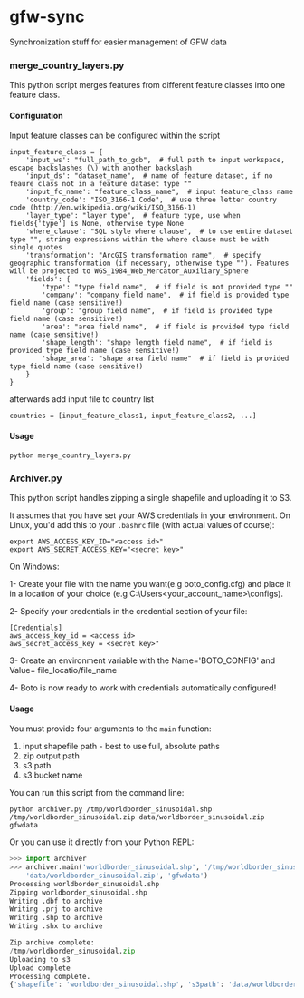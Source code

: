 gfw-sync
========

Synchronization stuff for easier management of GFW data

### merge_country_layers.py

This python script merges features from different feature classes into one feature class.

#### Configuration

Input feature classes can be configured within the script

```shell
input_feature_class = {
    'input_ws': "full_path_to_gdb",  # full path to input workspace, escape backslashes (\) with another backslash
    'input_ds': "dataset_name",  # name of feature dataset, if no feaure class not in a feature dataset type ""
    'input_fc_name': "feature_class_name",  # input feature_class name
    'country_code': "ISO_3166-1 Code",  # use three letter country code (http://en.wikipedia.org/wiki/ISO_3166-1)
    'layer_type': "layer type",  # feature type, use when fields{'type'] is None, otherwise type None
    'where_clause': "SQL style where clause",  # to use entire dataset type "", string expressions within the where clause must be with single quotes
    'transformation': "ArcGIS transformation name",  # specify geographic transformation (if necessary, otherwise type ""). Features will be projected to WGS_1984_Web_Mercator_Auxiliary_Sphere
    'fields': {
        'type': "type field name",  # if field is not provided type ""
        'company': "company field name",  # if field is provided type field name (case sensitive!)
        'group': "group field name",  # if field is provided type field name (case sensitive!)
        'area': "area field name",  # if field is provided type field name (case sensitive!)
        'shape_length': "shape length field name",  # if field is provided type field name (case sensitive!)
        'shape_area': "shape area field name"  # if field is provided type field name (case sensitive!)
    }
}
```

afterwards add input file to country list

```shell
countries = [input_feature_class1, input_feature_class2, ...]
```

#### Usage

```shell
python merge_country_layers.py
```


### Archiver.py

This python script handles zipping a single shapefile and uploading it to S3.

It assumes that you have set your AWS credentials in your environment. On Linux, you'd add this to your `.bashrc` file (with actual values of course):

```shell
export AWS_ACCESS_KEY_ID="<access id>"
export AWS_SECRET_ACCESS_KEY="<secret key>"
```

On Windows:

1- Create your file with the name you want(e.g boto_config.cfg) and place it in a location of your choice (e.g C:\Users\<your_account_name>\configs).

2- Specify your credentials in the credential section of your file:
```shell
[Credentials]
aws_access_key_id = <access id>
aws_secret_access_key = <secret key>"
```
3- Create an environment variable with the Name='BOTO_CONFIG' and Value= file_locatio/file_name

4- Boto is now ready to work with credentials automatically configured!


#### Usage

You must provide four arguments to the `main` function:

1. input shapefile path - best to use full, absolute paths
2. zip output path
3. s3 path
4. s3 bucket name

You can run this script from the command line:

```shell
python archiver.py /tmp/worldborder_sinusoidal.shp /tmp/worldborder_sinusoidal.zip data/worldborder_sinusoidal.zip gfwdata
```

Or you can use it directly from your Python REPL:

```python
>>> import archiver
>>> archiver.main('worldborder_sinusoidal.shp', '/tmp/worldborder_sinusoidal.zip',
    'data/worldborder_sinusoidal.zip', 'gfwdata')
Processing worldborder_sinusoidal.shp
Zipping worldborder_sinusoidal.shp
Writing .dbf to archive
Writing .prj to archive
Writing .shp to archive
Writing .shx to archive

Zip archive complete:
/tmp/worldborder_sinusoidal.zip
Uploading to s3
Upload complete
Processing complete.
{'shapefile': 'worldborder_sinusoidal.shp', 's3path': 'data/worldborder_sinusoidal.zip', 'bucket': 'gfwdata', 'zip_path': '/tmp/worldborder_sinusoidal.zip'}
```
